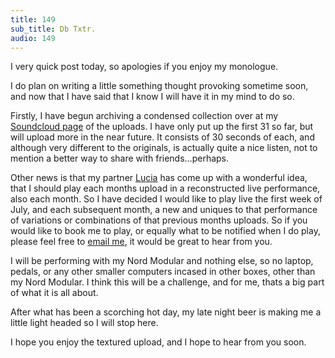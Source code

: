 ```yaml
---
title: 149
sub_title: Db Txtr.
audio: 149
---
```


I very quick post today, so apologies if you enjoy my monologue. 

I do plan on writing a little something thought provoking sometime soon, and now that I have said that I know I will have it in my mind to do so.

Firstly, I have begun archiving a condensed collection over at my <a href="http://soundcloud.com/moize" title="Soundcloud page" target="_blank">Soundcloud page</a> of the uploads. I have only put up the first 31 so far, but will upload more in the near future. It consists of 30 seconds of each, and although very different to the originals, is actually quite a nice listen, not to mention a better way to share with friends…perhaps.

Other news is that my partner <a href="http://www.weeld.net/colourofquantum.html" title="Lucia" target="_blank">Lucia</a> has come up with a wonderful idea, that I should play each months upload in a reconstructed live performance, also each month. So I have decided I would like to play live the first week of July, and each subsequent month, a new and uniques to that performance of variations or combinations of that previous months uploads. So if you would like to book me to play, or equally what to be notified when I do play, please feel free to <a href="mailto:martin@mono-log.org">email me</a>, it would be great to hear from you.

I will be performing with my Nord Modular and nothing else, so no laptop, pedals, or any other smaller computers incased in other boxes, other than my Nord Modular. I think this will be a challenge, and for me, thats a big part of what it is all about.

After what has been a scorching hot day, my late night beer is making me a little light headed so I will stop here.

I hope you enjoy the textured upload, and I hope to hear from you soon.